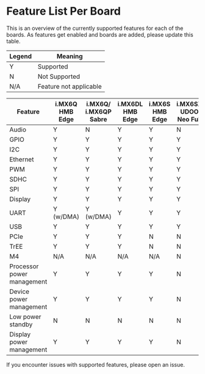 Feature List Per Board
=======

This is an overview of the currently supported features for each of the boards.  As features get enabled and boards are added, please update this table.

|Legend| Meaning|
|---|---|
| Y | Supported |
| N | Not Supported |
| N/A | Feature not applicable |

| Feature | i.MX6Q HMB Edge | i.MX6Q/ i.MX6QP Sabre | i.MX6DL HMB Edge | i.MX6S HMB Edge | i.MX6SX UDOO Neo Full | i.MX7D CL IoT Gate | i.MX7D Sabre |
|-----|-----|-----|-----|-----|-----|-----|-----|
| Audio    | Y   | N   | Y   | Y   | N   | Y   | N   |
| GPIO     | Y   | Y   | Y   | Y   | Y   | Y   | Y   |
| I2C      | Y   | Y   | Y   | Y   | Y   | Y   | N   |
| Ethernet | Y   | Y   | Y   | Y   | Y   | Y   | N   |
| PWM      | Y   | Y   | Y   | Y   | Y   | Y   | N   |
| SDHC     | Y   | Y   | Y   | Y   | Y   | Y   | Y   |
| SPI      | Y   | Y   | Y   | Y   | Y   | Y   | N   |
| Display  | Y   | Y   | Y   | Y   | Y   | Y   | N   |
| UART     | Y (w/DMA)   | Y (w/DMA)   | Y   | Y   | Y   | Y   | N   |
| USB      | Y   | Y   | Y   | Y   | Y   | Y   | N   |
| PCIe     | Y   | Y   | Y   | N   | N   | N   | N   |
| TrEE     | Y   | Y   | Y   | N   | N   | Y   | N   |
| M4       | N/A | N/A | N/A | N/A | N   | N   | N   |
| Processor power management      | Y   | Y   | Y   | Y   | N   | Y   | Y   |
| Device power management      | Y   | Y   | Y   | Y   | N   | N   | N   |
| Low power standby      | N   | N   | N   | N   | N   | N   | N   |
| Display power management      | Y   | Y   | Y   | Y   | N   | N   | N   |

If you encounter issues with supported features, please open an issue.
